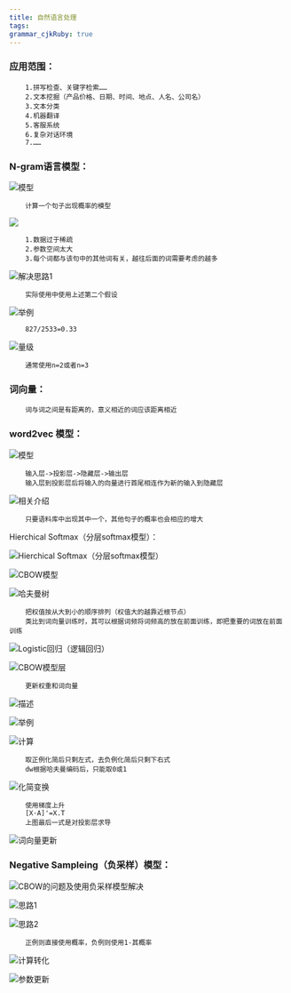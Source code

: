 ```yaml
---
title: 自然语言处理
tags: 
grammar_cjkRuby: true
---
```



### 应用范围：
		
		1.拼写检查、关键字检索……
		2.文本挖掘（产品价格、日期、时间、地点、人名、公司名）
		3.文本分类
		4.机器翻译
		5.客服系统
		6.复杂对话环境
		7.……

### N-gram语言模型：

![模型][1]

		计算一个句子出现概率的模型
![][2]

		1.数据过于稀疏
		2.参数空间太大
		3.每个词都与该句中的其他词有关，越往后面的词需要考虑的越多

![解决思路1][3]

		实际使用中使用上述第二个假设

![举例][4]	

		827/2533=0.33

![量级][5]

		通常使用n=2或者n=3
		
### 词向量：

		词与词之间是有距离的，意义相近的词应该距离相近
		
### word2vec 模型：

![模型][6]

		输入层->投影层->隐藏层->输出层
		输入层到投影层后将输入的向量进行首尾相连作为新的输入到隐藏层

![相关介绍][7]

		只要语料库中出现其中一个，其他句子的概率也会相应的增大

Hierchical Softmax（分层softmax模型）：

![Hierchical Softmax（分层softmax模型）][8]

![CBOW模型][9]

![哈夫曼树][10]

		把权值按从大到小的顺序排列（权值大的越靠近根节点）
		类比到词向量训练时，其可以根据词频将词频高的放在前面训练，即把重要的词放在前面训练

![Logistic回归（逻辑回归）][11]

![CBOW模型层][12]

		更新权重和词向量

![描述][13]

![举例][14]

![计算][15]

		取正例化简后只剩左式，去负例化简后只剩下右式
		dw根据哈夫曼编码后，只能取0或1

![化简变换][16]

		使用梯度上升
		[X·A]'=X.T
		上图最后一式是对投影层求导

![词向量更新][17]


### Negative Sampleing（负采样）模型：

![CBOW的问题及使用负采样模型解决][18]

![思路1][19]

![思路2][20]

		正例则直接使用概率，负例则使用1-其概率

![计算转化][21]

![参数更新][22]


  [1]: ./images/1514346622893.jpg
  [2]: ./images/1514346806490.jpg
  [3]: ./images/1514347097877.jpg
  [4]: ./images/1514347803372.jpg
  [5]: ./images/1514348158960.jpg
  [6]: ./images/1514358380827.jpg
  [7]: ./images/1514358532265.jpg
  [8]: ./images/1514359005652.jpg
  [9]: ./images/1514359191490.jpg
  [10]: ./images/1514359234729.jpg
  [11]: ./images/1514359639430.jpg
  [12]: ./images/1514359936874.jpg
  [13]: ./images/1514365833686.jpg
  [14]: ./images/1514360213214.jpg
  [15]: ./images/1514365894265.jpg
  [16]: ./images/1514366346768.jpg
  [17]: ./images/1514367076233.jpg
  [18]: ./images/1514367232041.jpg
  [19]: ./images/1514367334196.jpg
  [20]: ./images/1514367407573.jpg
  [21]: ./images/1514367506512.jpg
  [22]: ./images/1514367536294.jpg